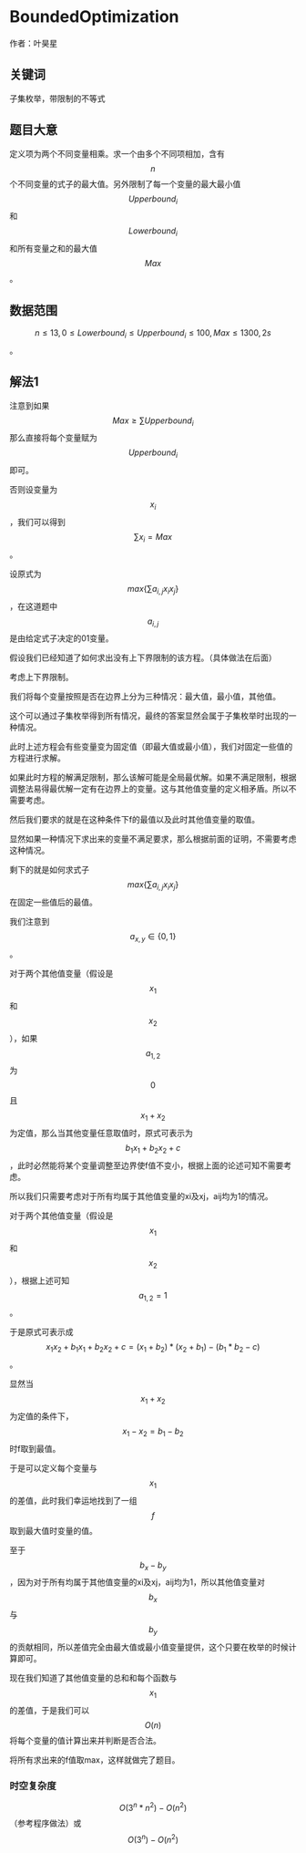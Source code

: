 # BoundedOptimization

作者：叶昊星

## 关键词

子集枚举，带限制的不等式

## 题目大意

定义项为两个不同变量相乘。求一个由多个不同项相加，含有$$n$$个不同变量的式子的最大值。另外限制了每一个变量的最大最小值$$Upperbound_{i}$$和$$Lowerbound_{i}$$和所有变量之和的最大值$$Max$$。

## 数据范围

$$n\leq 13, 0\leq Lowerbound_{i}\leq Upperbound_{i}\leq 100,Max\leq 1300, 2s$$。

## 解法1

注意到如果$$Max\geq \sum Upperbound_{i}$$那么直接将每个变量赋为$$Upperbound_{i}$$即可。

否则设变量为$$x_{i}$$，我们可以得到$$\sum x_{i}=Max$$。

设原式为$$max\{\sum a_{i,j}x_{i}x_{j}\}$$，在这道题中$$a_{i,j}$$是由给定式子决定的01变量。

假设我们已经知道了如何求出没有上下界限制的该方程。（具体做法在后面）

考虑上下界限制。

我们将每个变量按照是否在边界上分为三种情况：最大值，最小值，其他值。

这个可以通过子集枚举得到所有情况，最终的答案显然会属于子集枚举时出现的一种情况。

此时上述方程会有些变量变为固定值（即最大值或最小值），我们对固定一些值的方程进行求解。

如果此时方程的解满足限制，那么该解可能是全局最优解。如果不满足限制，根据调整法易得最优解一定有在边界上的变量。这与其他值变量的定义相矛盾。所以不需要考虑。

然后我们要求的就是在这种条件下f的最值以及此时其他值变量的取值。

显然如果一种情况下求出来的变量不满足要求，那么根据前面的证明，不需要考虑这种情况。

剩下的就是如何求式子$$max\{\sum a_{i,j}x_{i}x_{j}\}$$在固定一些值后的最值。

我们注意到$$a_{x,y}\in \{0,1\}$$。

对于两个其他值变量（假设是$$x_{1}$$和$$x_{2}$$），如果$$a_{1,2}$$为$$0$$且$$x_{1}+x_{2}$$为定值，那么当其他变量任意取值时，原式可表示为$$b_{1}x_{1}+b_{2}x_{2}+c$$，此时必然能将某个变量调整至边界使f值不变小，根据上面的论述可知不需要考虑。

所以我们只需要考虑对于所有均属于其他值变量的xi及xj，aij均为1的情况。

对于两个其他值变量（假设是$$x_{1}$$和$$x_{2}$$），根据上述可知$$a_{1,2}=1$$。

于是原式可表示成$$x_{1}x_{2}+b_{1}x_{1}+b_{2}x_{2}+c=(x_{1}+b_{2})*(x_{2}+b_{1})-(b_{1}*b_{2}-c)$$。

显然当$$x_{1}+x_{2}$$为定值的条件下，$$x_{1}-x_{2}=b_{1}-b_{2}$$时f取到最值。

于是可以定义每个变量与$$x_{1}$$的差值，此时我们幸运地找到了一组$$f$$取到最大值时变量的值。

至于$$b_{x}-b_{y}$$，因为对于所有均属于其他值变量的xi及xj，aij均为1，所以其他值变量对$$b_{x}$$与$$b_{y}$$的贡献相同，所以差值完全由最大值或最小值变量提供，这个只要在枚举的时候计算即可。

现在我们知道了其他值变量的总和和每个函数与$$x_{1}$$的差值，于是我们可以$$O(n)$$将每个变量的值计算出来并判断是否合法。

将所有求出来的f值取max，这样就做完了题目。

### 时空复杂度

$$O(3^n*n^2)-O(n^2)$$（参考程序做法）或$$O(3^n)-O(n^2)$$
